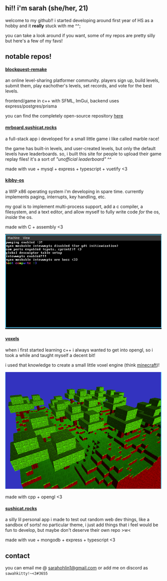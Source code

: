 ## hi!! i'm sarah (she/her, 21)

welcome to my github!! i started developing around first year of HS as a hobby and it **really** stuck with me ^^;

you can take a look around if you want, some of my repos are pretty silly but here's a few of my favs!

## notable repos!

#### [blockquest-remake](https://sarahkittyy.itch.io/blockquest-remake)

an online level-sharing platformer community. players sign up, build levels, submit them, play eachother's levels, set records, and vote for the best  levels. 

frontend/game in c++ with SFML, ImGui, backend uses express/postgres/prisma
 
you can find the completely open-source repository [here](https://github.com/sarahkittyy/blockquest-remake)

#### [mrboard.sushicat.rocks](https://github.com/sarahkittyy/mrboard)

a full-stack app i developed for a small little game i like called marble race!

the game has built-in levels, and user-created levels, but only the default levels have leaderboards. so, i built this site for people to upload their game replay files! it's a sort of *"unofficial leaderboard"* ^^

made with vue + mysql + express + typescript + vuetify &lt;3

#### [kibby-os](https://github.com/sarahkittyy/kibby-os)

a WIP x86 operating system i'm developing in spare time. currently implements paging, interrupts, key handling, etc.

my goal is to implement multi-process support, add a c compiler, a filesystem, and a text editor, and allow myself to fully write code *for* the os, *inside* the os.

made with C + assembly &lt;3

<img src="https://github.com/sarahkittyy/kibby-os/raw/master/docs/bare-screenshot.png" width="500" />

#### [voxels](https://github.com/sarahkittyy/voxels)

when i first started learning c++ i always wanted to get into opengl, so i took a while and taught myself a decent bit!

i used that knowledge to create a small little voxel engine (think [minecraft](https://www.minecraft.net/))!

<img src="https://github.com/sarahkittyy/voxels/raw/master/screenshots/terrain.png" width="500" />

made with cpp + opengl &lt;3

<!--#### [bq-r](https://github.com/sarahkittyy/bq-r)

my favorite genre of games as a kid were platformers with level editors!! so when i found out my favorite game from back then, [blockquest](https://blockquest.net), had shut down, i wanted to re-make it

it's currently **WIP**, and i'm developing it side-by-side with a friend of mine ^^

made with cpp + [SFML](https://github.com/SFML/SFML) + [imgui](https://github.com/ocornut/imgui/) + [box2d](https://github.com/erincatto/box2d) &lt;3-->


#### [sushicat.rocks](https://github.com/sarahkittyy/sushicat.rocks)

a silly lil personal app i made to test out random web dev things, like a sandbox of sorts! no particular theme, i just add things that i feel would be fun to develop, but maybe don't deserve their own repo >w<

made with vue + mongodb + express + typescript &lt;3

## contact

you can email me @ sarahohlin1@gmail.com or add me on discord as `sawahkitty!~<3#3655`
